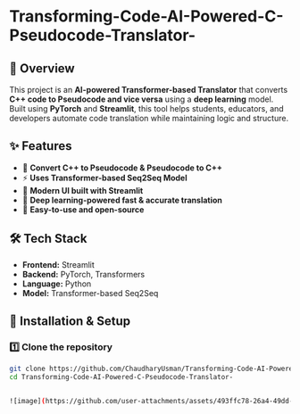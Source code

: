 # Transforming-Code-AI-Powered-C-Pseudocode-Translator-


## 📌 Overview  
This project is an **AI-powered Transformer-based Translator** that converts **C++ code to Pseudocode and vice versa** using a **deep learning** model. Built using **PyTorch** and **Streamlit**, this tool helps students, educators, and developers automate code translation while maintaining logic and structure.  

## ✨ Features  
- 🔄 **Convert C++ to Pseudocode & Pseudocode to C++**  
- ⚡ **Uses Transformer-based Seq2Seq Model**  
- 🎨 **Modern UI built with Streamlit**  
- 🧠 **Deep learning-powered fast & accurate translation**  
- 🚀 **Easy-to-use and open-source**  

## 🛠️ Tech Stack  
- **Frontend:** Streamlit  
- **Backend:** PyTorch, Transformers  
- **Language:** Python  
- **Model:** Transformer-based Seq2Seq  

## 🔧 Installation & Setup  
### 1️⃣ Clone the repository  
```sh
git clone https://github.com/ChaudharyUsman/Transforming-Code-AI-Powered-C-Pseudocode-Translator-.git
cd Transforming-Code-AI-Powered-C-Pseudocode-Translator-


![image](https://github.com/user-attachments/assets/493ffc78-26a4-49dd-aad7-e004ae63ef22)
